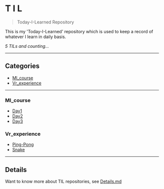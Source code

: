 # T I L
> Today-I-Learned Repository

This is my 'Today-I-Learned' repository which is used to keep a record of whatever I learn in daily basis. 

_5 TILs and counting..._
    
---
## Categories

* [Ml_course](#ml_course)
* [Vr_experience](#vr_experience)

      
---

### Ml_course

- [Day1](ml_course/Day1.md)
- [Day2](ml_course/Day2.md)
- [Day3](ml_course/Day3.md)

### Vr_experience

- [Ping-Pong](vr_experience/Ping-Pong.md)
- [Snake](vr_experience/Snake.md)


      
---

## Details
Want to know more about TIL repositories, see [Details.md](https://github.com/Pranav-Khurana/TIL/blob/master/Details.md) 
